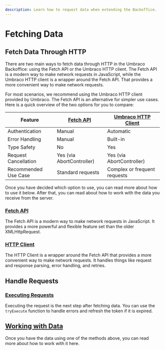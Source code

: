 ```yaml
---
description: Learn how to request data when extending the Backoffice.
---
```


# Fetching Data

## Fetch Data Through HTTP

There are two main ways to fetch data through HTTP in the Umbraco Backoffice: using the Fetch API or the Umbraco HTTP client. The Fetch API is a modern way to make network requests in JavaScript, while the Umbraco HTTP client is a wrapper around the Fetch API. That provides a more convenient way to make network requests.

For most scenarios, we recommend using the Umbraco HTTP client provided by Umbraco. The Fetch API is an alternative for simpler use cases. Here is a quick overview of the two options for you to compare:

 | Feature                | [Fetch API](fetch-api.md)                     | [Umbraco HTTP Client](http-client.md)          |
|------------------------|-------------------------------|------------------------------|
| Authentication         | Manual                       | Automatic                   |
| Error Handling         | Manual                       | Built-in                    |
| Type Safety            | No                           | Yes                         |
| Request Cancellation   | Yes (via AbortController)    | Yes (via AbortController)   |
| Recommended Use Case   | Standard requests              | Complex or frequent requests|

Once you have decided which option to use, you can read more about how to use it below. After that, you can read about how to work with the data you receive from the server.

### [Fetch API](fetch-api.md)

The Fetch API is a modern way to make network requests in JavaScript. It provides a more powerful and flexible feature set than the older XMLHttpRequest.

### [HTTP Client](http-client.md)

The HTTP Client is a wrapper around the Fetch API that provides a more convenient way to make network requests. It handles things like request and response parsing, error handling, and retries.

## Handle Requests

### [Executing Requests](try-execute.md)

Executing the request is the next step after fetching data. You can use the `tryExecute` function to handle errors and refresh the token if it is expired.

## [Working with Data](../working-with-data/README.md)

Once you have the data using one of the methods above, you can read more about how to work with it here.

